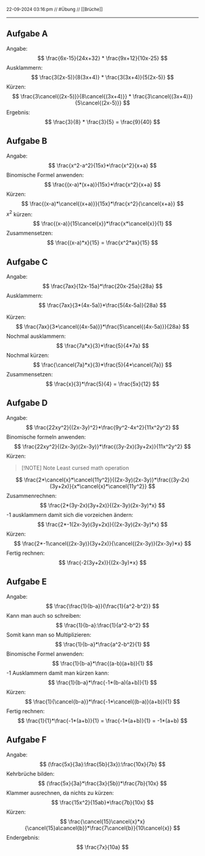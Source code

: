 <sub class="descriptionSection">22-09-2024 03:16:pm // #Übung // [[Brüche]]</sub>
____
## Aufgabe A
Angabe:
$$
\frac{6x-15}{24x+32} * \frac{9x+12}{10x-25}
$$
Ausklammern:
$$
\frac{3(2x-5)}{8(3x+4)} * \frac{3(3x+4)}{5(2x-5)}
$$
Kürzen:
$$
\frac{3\cancel{(2x-5)}}{8\cancel{(3x+4)}} * \frac{3\cancel{(3x+4)}}{5\cancel{(2x-5)}}
$$
Ergebnis:
$$
\frac{3}{8} * \frac{3}{5} = \frac{9}{40}
$$
## Aufgabe B
Angabe:
$$
\frac{x^2-a^2}{15x}*\frac{x^2}{x+a}
$$
Binomische Formel anwenden:
$$
\frac{(x-a)*(x+a)}{15x}*\frac{x^2}{x+a}
$$
Kürzen:
$$
\frac{(x-a)*\cancel{(x+a)}}{15x}*\frac{x^2}{\cancel{x+a}}
$$
$x^2$ kürzen:
$$
\frac{(x-a)}{15\cancel{x}}*\frac{x*\cancel{x}}{1}
$$
Zusammensetzen:
$$
\frac{(x-a)*x}{15} = \frac{x^2*ax}{15}
$$
## Aufgabe C
Angabe:
$$
\frac{7ax}{12x-15a}*\frac{20x-25a}{28a}
$$
Ausklammern:
$$
\frac{7ax}{3*(4x-5a)}*\frac{5(4x-5a)}{28a}
$$

Kürzen:
$$
\frac{7ax}{3*\cancel{(4x-5a)}}*\frac{5\cancel{(4x-5a)}}{28a}
$$
Nochmal ausklammern:
$$
\frac{7a*x}{3}*\frac{5}{4*7a}
$$
Nochmal kürzen:
$$
\frac{\cancel{7a}*x}{3}*\frac{5}{4*\cancel{7a}}
$$
Zusammensetzen:
$$
\frac{x}{3}*\frac{5}{4} = \frac{5x}{12}
$$
## Aufgabe D
Angabe:
$$
\frac{22xy^2}{(2x-3y)^2}*\frac{9y^2-4x^2}{11x^2y^2}
$$
Binomische formeln anwenden:
$$
\frac{22xy^2}{(2x-3y)(2x-3y)}*\frac{(3y-2x)(3y+2x)}{11x^2y^2}
$$
Kürzen:

> [!NOTE] Note
> Least cursed math operation

$$
\frac{2*\cancel{x}*\cancel{11y^2}}{(2x-3y)(2x-3y)}*\frac{(3y-2x)(3y+2x)}{x*\cancel{x}*\cancel{11y^2}}
$$
Zusammenrechnen:
$$
\frac{2*(3y-2x)(3y+2x)}{(2x-3y)(2x-3y)*x}
$$
-1 ausklammern damit sich die vorzeichen ändern:
$$
\frac{2*-1(2x-3y)(3y+2x)}{(2x-3y)(2x-3y)*x}
$$
Kürzen:
$$
\frac{2*-1\cancel{(2x-3y)}(3y+2x)}{\cancel{(2x-3y)}(2x-3y)*x}
$$
Fertig rechnen:
$$
\frac{-2(3y+2x)}{(2x-3y)*x}
$$
## Aufgabe E
Angabe:
$$
\frac{\frac{1}{b-a}}{\frac{1}{a^2-b^2}}
$$
Kann man auch so schreiben:
$$
\frac{1}{b-a}:\frac{1}{a^2-b^2}
$$
Somit kann man so Multiplizieren:
$$
\frac{1}{b-a}*\frac{a^2-b^2}{1}
$$
Binomische Formel anwenden:
$$
\frac{1}{b-a}*\frac{(a-b)(a+b)}{1}
$$
-1 Ausklammern damit man kürzen kann:
$$
\frac{1}{b-a}*\frac{-1*(b-a)(a+b)}{1}
$$
Kürzen:
$$
\frac{1}{\cancel{b-a}}*\frac{-1*\cancel{(b-a)}(a+b)}{1}
$$
Fertig rechnen:
$$
\frac{1}{1}*\frac{-1*(a+b)}{1} = \frac{-1*(a+b)}{1} = -1*(a+b)
$$
## Aufgabe F
Angabe:
$$
(\frac{5x}{3a}:\frac{5b}{3x}):\frac{10x}{7b}
$$
Kehrbrüche bilden:
$$
(\frac{5x}{3a}*\frac{3x}{5b})*\frac{7b}{10x}
$$
Klammer ausrechnen, da nichts zu kürzen:
$$
\frac{15x^2}{15ab}*\frac{7b}{10x}
$$
Kürzen:
$$
\frac{\cancel{15}\cancel{x}*x}{\cancel{15}a\cancel{b}}*\frac{7\cancel{b}}{10\cancel{x}}
$$
Endergebnis:
$$
\frac{7x}{10a}
$$
